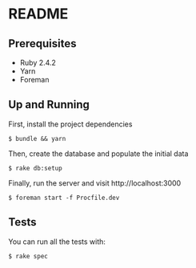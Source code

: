 # README

## Prerequisites

* Ruby 2.4.2
* Yarn
* Foreman

## Up and Running

First, install the project dependencies

```
$ bundle && yarn
```

Then, create the database and populate the initial data

```
$ rake db:setup
```

Finally, run the server and visit http://localhost:3000

```
$ foreman start -f Procfile.dev
```

## Tests

You can run all the tests with:

```
$ rake spec
```


